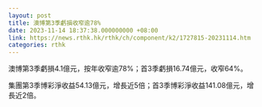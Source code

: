 ```yaml
---
layout: post
title: 澳博第3季虧損收窄逾78%
date: 2023-11-14 18:37:38.000000000 +08:00
link: https://news.rthk.hk/rthk/ch/component/k2/1727815-20231114.htm
categories: rthk
---
```


澳博第3季虧損4.1億元，按年收窄逾78%；首3季虧損16.74億元，收窄64%。

集團第3季博彩淨收益54.13億元，增長近5倍；首3季博彩淨收益141.08億元，增長近2倍。

